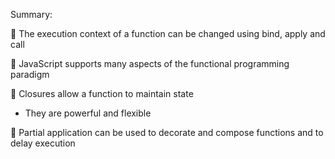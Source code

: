 Summary: 

 The execution context of a function can be changed using bind, apply and call

 JavaScript supports many aspects of the functional programming paradigm

 Closures allow a function to maintain state
  - They are powerful and flexible

 Partial application can be used to decorate and compose functions and to delay execution

